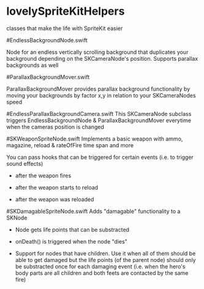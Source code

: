 # lovelySpriteKitHelpers

classes that make the life with SpriteKit easier

#EndlessBackgroundNode.swift

Node for an endless vertically scrolling background that duplicates your background depending on the SKCameraNode's position.
Supports parallax backgrounds as well

#ParallaxBackgroundMover.swift

ParallaxBackgroundMover provides parallax background functionality by moving your backgrounds by factor x,y in relation to your SKCameraNodes speed
  
#EndlessParallaxBackgroundCamera.swift
This SKCameraNode subclass triggers EndlessBackgroundNode & ParallaxBackgroundMover everytime when the cameras position is changed

#SKWeaponSpriteNode.swift
Implements a basic weapon with ammo, magazine, reload & rateOfFire time span and more
 
You can pass hooks that can be triggered for certain events (i.e. to trigger sound effects)

 - after the weapon fires

 - after the weapon starts to reload

 - after the weapon was reloaded
 
#SKDamagableSpriteNode.swift
Adds "damagable" functionality to a SKNode
 
 - Node gets life points that can be substracted

 - onDeath() is triggered when the node "dies"

 - Support for nodes that have children. Use it when all of them should be able to get damaged but the life points (of the parent node) should only be substracted once for each damaging event (i.e. when the hero's body parts are all children and both feets are contacted by the same fire)